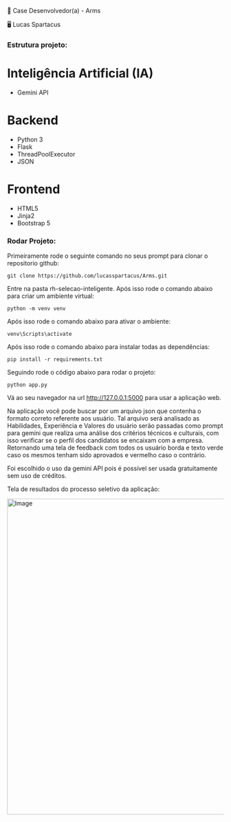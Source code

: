 :test_tube: Case Desenvolvedor(a) - Arms

:desktop_computer: Lucas Spartacus

###  Estrutura projeto:

<h1>Inteligência Artificial (IA) </h1>

- Gemini API

<h1>Backend </h1>

- Python 3
- Flask
- ThreadPoolExecutor
- JSON

<h1>Frontend</h1>

- HTML5
- Jinja2 
- Bootstrap 5

###  Rodar Projeto:

Primeiramente rode o seguinte comando no seus prompt para clonar o repositorio github:

```
git clone https://github.com/lucasspartacus/Arms.git
```
Entre na pasta rh-selecao-inteligente.
Após isso rode o comando abaixo para criar um ambiente virtual:

```
python -m venv venv
```
Após isso rode o comando abaixo para ativar o ambiente:

```
venv\Scripts\activate
```
Após isso rode o comando abaixo para instalar todas as dependências:

```
pip install -r requirements.txt
```

Seguindo rode o código abaixo para rodar o projeto:

```
python app.py
```

Vá ao seu navegador na url http://127.0.0.1:5000 para usar a aplicação web.

Na aplicação você pode buscar por um arquivo json que contenha o formato correto referente aos usuário. Tal arquivo será analisado as Habilidades, Experiência e Valores do usuário serão passadas como prompt para gemini que realiza uma análise dos critérios técnicos e culturais, com isso verificar se o perfil dos candidatos se encaixam com a empresa. Retornando uma tela de feedback com todos os usuário borda e texto verde caso os mesmos tenham sido aprovados e vermelho caso o contrário.

Foi escolhido o uso da gemini API pois é possível ser usada gratuitamente sem uso de créditos.

Tela de resultados do processo seletivo da aplicação:

<img width="1143" height="733" alt="Image" src="https://github.com/user-attachments/assets/2fc12ce4-c900-4d4d-b9e2-d3449dcc0b5f" />
